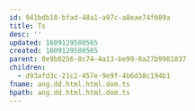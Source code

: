 ```yaml
---
id: 941bdb18-bfad-48a1-a97c-a8eae74f089a
title: Ts
desc: ''
updated: 1609129580565
created: 1609129580565
parent: 0e9b0256-8c74-4a13-be99-8a27b9981837
children:
  - d93afd3c-21c2-457e-9e9f-4b6d38c194b1
fname: ang.dd.html.html.dom.ts
hpath: ang.dd.html.html.dom.ts
---
```



